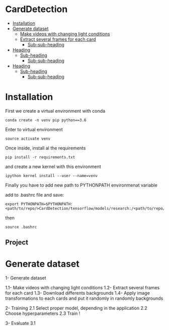 # CardDetection

- [Installation](#heading)
- [Generate dataset](#heading)
  * [Make videos with changing light conditions](#sub-heading)
  * [Extract several frames for each card](#sub-heading)
    + [Sub-sub-heading](#sub-sub-heading)
- [Heading](#heading-1)
  * [Sub-heading](#sub-heading-1)
    + [Sub-sub-heading](#sub-sub-heading-1)
- [Heading](#heading-2)
  * [Sub-heading](#sub-heading-2)
    + [Sub-sub-heading](#sub-sub-heading-2)

# Installation

First we create a virtual environment with conda 
```
conda create -n venv pip python==3.6
```
Enter to virtual environment
```
source activate venv
```
Once inside, install al the requirements 

```
pip install -r requirements.txt
```
and create a new kernel with this environment

```
ipython kernel install --user --name=venv
```

Finally you have to add new path to PYTHONPATH environmenat variable 

add to .bashrc file and save:

```
export PYTHONPATH=$PYTHONPATH:<path/to/repo/>CardDetection/tensorflow/models/research:/<path/to/repo/>/tensorflow/models/research/slim
```

then

```
source .bashrc
```

## Project

# Generate dataset

1- Generate dataset

  1.1- Make videos with changing light conditions
  1.2- Extract several frames for each card
  1.3- Download differents backgrounds
  1.4- Apply image transformations to each cards and put it randomly in randomly backgrounds

2- Training
  2.1 Select proper model, depending in the application 
  2.2 Choose hyperparameters
  2.3 Train  !
  
3- Evaluate
  3.1 



